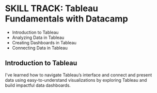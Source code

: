 # SKILL TRACK: Tableau Fundamentals with Datacamp

- Introduction to Tableau
- Analyzing Data in Tableau
- Creating Dashboards in Tableau
- Connecting Data in Tableau

## Introduction to Tableau

I've learned how to navigate Tableau’s interface and connect and present data using easy-to-understand visualizations by exploring Tableau and build impactful data dashboards.
